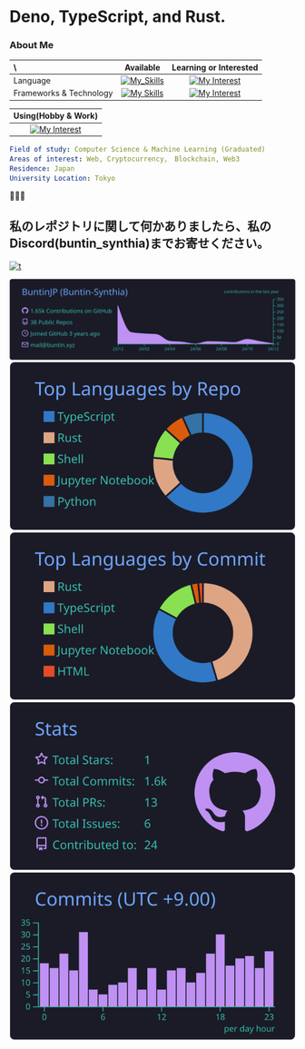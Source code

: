 # Deno, TypeScript, and Rust.

### About Me

<div>
  <center>

| \                       |                                                         Available                                                         |                                                        Learning or Interested                                                         |
| :---------------------- | :-----------------------------------------------------------------------------------------------------------------------: | :-----------------------------------------------------------------------------------------------------------------------: |
| Language                |             [![My_Skills](https://skillicons.dev/icons?i=ts,js,py,rust,bash)](https://buntin.xyz)             |          [![My Interest](https://skillicons.dev/icons?i=regex,zig,swift,kotlin,cs,nim,julia)](https://buntin.xyz)          |
| Frameworks & Technology | [![My Skills](https://skillicons.dev/icons?i=nodejs,deno,bun,react,nextjs,ipfs,cloudflare)](https://buntin.xyz) | [![My Interest](https://skillicons.dev/icons?i=kubernetes,wasm,remix,tauri,astro,supabase,workers,githubactions)](https://buntin.xyz) |

|                                                                Using(Hobby & Work)                                                                | 
| :---------------------------------------------------------------------------------------------------------------------------------: | 
| [![My Interest](https://skillicons.dev/icons?i=terraform,aws,redhat,openshift,linux,bsd,vscode,neovim,ansible)](https://buntin.xyz) | 

</center>
  </div>
  
```yaml
Field of study: Computer Science & Machine Learning (Graduated)
Areas of interest: Web, Cryptocurrency,　Blockchain, Web3
Residence: Japan
University Location: Tokyo
```

🤌🤌🤌

## 私のレポジトリに関して何かありましたら、私の Discord(buntin_synthia)までお寄せください。

[![t](https://skill-icons.buntin.workers.dev/icons?i=discord)](https://github.com/buntinjp)

[![](https://raw.githubusercontent.com/BuntinJP/BuntinJP/main/profile-summary-card-output/tokyonight/0-profile-details.svg)](https://github.com/buntinjp)
[![](https://raw.githubusercontent.com/BuntinJP/BuntinJP/main/profile-summary-card-output/tokyonight/1-repos-per-language.svg)](https://github.com/buntinjp)
[![](https://raw.githubusercontent.com/BuntinJP/BuntinJP/main/profile-summary-card-output/tokyonight/2-most-commit-language.svg)](https://github.com/buntinjp)
[![](https://raw.githubusercontent.com/BuntinJP/BuntinJP/main/profile-summary-card-output/tokyonight/3-stats.svg)](https://github.com/buntinjp)
[![](https://raw.githubusercontent.com/BuntinJP/BuntinJP/main/profile-summary-card-output/tokyonight/4-productive-time.svg)](https://github.com/buntinjp)
